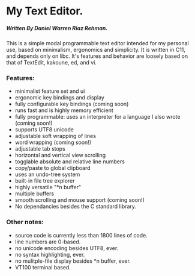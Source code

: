 # My Text Editor.
##### Written By Daniel Warren Riaz Rehman.

This is a simple modal programmable text editor intended for my personal use, based on minimalism, ergonomics and simplicity. It is written in C11, and depends only on libc. 
It's features and behavior are loosely based on that of TextEdit, kakoune, ed, and vi.

### Features:

 - minimalist feature set and ui
 - ergonomic key bindings and display
 - fully configurable key bindings                                    (coming soon)
 - runs fast and is highly memory efficient
 - fully programmable: uses an interpreter for a language I also wrote        (coming soon!)
 - supports UTF8 unicode
 - adjustable soft wrapping of lines 
 - word wrapping 				                     (coming soon!)
 - adjustable tab stops
 - horizontal and vertical view scrolling
 - togglable absolute and relative line numbers 
 - copy/paste to global clipboard
 - uses an undo-tree system
 - built-in file tree explorer 
 - highly versatile "\*n buffer"
 - multiple buffers
 - smooth scrolling and mouse support                         (coming soon!)
 - No dependancies besides the C standard library.

### Other notes:

 - source code is currently less than 1800 lines of code. 
 - line numbers are 0-based.
 - no unicode encoding besides UTF8, ever.
 - no syntax highlighting, ever.
 - no mulitple-file display besides \*n buffer, ever.
 - VT100 terminal based.
